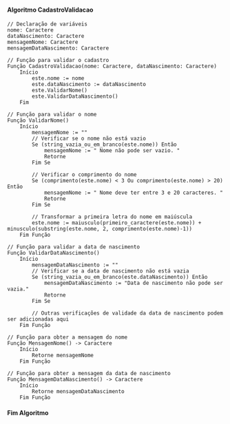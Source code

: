 #### Algoritmo CadastroValidacao

    // Declaração de variáveis
    nome: Caractere
    dataNascimento: Caractere
    mensagemNome: Caractere
    mensagemDataNascimento: Caractere

    // Função para validar o cadastro
    Função CadastroValidacao(nome: Caractere, dataNascimento: Caractere)
        Início
            este.nome := nome
            este.dataNascimento := dataNascimento
            este.ValidarNome()
            este.ValidarDataNascimento()
        Fim

    // Função para validar o nome
    Função ValidarNome()
        Início
            mensagemNome := ""
            // Verificar se o nome não está vazio
            Se (string_vazia_ou_em_branco(este.nome)) Então
                mensagemNome := " Nome não pode ser vazio. "
                Retorne
            Fim Se

            // Verificar o comprimento do nome
            Se (comprimento(este.nome) < 3 Ou comprimento(este.nome) > 20) Então
                mensagemNome := " Nome deve ter entre 3 e 20 caracteres. "
                Retorne
            Fim Se

            // Transformar a primeira letra do nome em maiúscula
            este.nome := maiusculo(primeiro_caractere(este.nome)) + minusculo(substring(este.nome, 2, comprimento(este.nome)-1))
        Fim Função

    // Função para validar a data de nascimento
    Função ValidarDataNascimento()
        Início
            mensagemDataNascimento := ""
            // Verificar se a data de nascimento não está vazia
            Se (string_vazia_ou_em_branco(este.dataNascimento)) Então
                mensagemDataNascimento := "Data de nascimento não pode ser vazia."
                Retorne
            Fim Se

            // Outras verificações de validade da data de nascimento podem ser adicionadas aqui
        Fim Função

    // Função para obter a mensagem do nome
    Função MensagemNome() -> Caractere
        Início
            Retorne mensagemNome
        Fim Função

    // Função para obter a mensagem da data de nascimento
    Função MensagemDataNascimento() -> Caractere
        Início
            Retorne mensagemDataNascimento
        Fim Função

#### Fim Algoritmo
